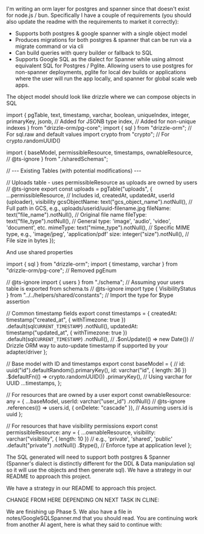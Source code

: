 I'm writing an orm layer for postgres and spanner since that doesn't exist for node.js / bun. Specifically I have a couple of requirements (you should also update the readme with the requirements to market it correctly):

- Supports both postgres & google spanner with a single object model
- Produces migrations for both postgres & spanner that can be run via a migrate command or via cli
- Can build queries with query builder or fallback to SQL
- Supports Google SQL as the dialect for Spanner while using almost equivalent SQL for Postgres / Pglite. Allowing users to use postgres for non-spanner deployments, pglite for local dev builds or applications where the user will run the app locally, and spanner for global scale web apps.

The object model should look like drizzle where we can compose objects in SQL

import {
pgTable,
text,
timestamp,
varchar,
boolean,
uniqueIndex,
integer,
primaryKey,
jsonb, // Added for JSONB type
index, // Added for non-unique indexes
} from "drizzle-orm/pg-core";
import { sql } from "drizzle-orm"; // For sql.raw and default values
import crypto from "crypto"; // For crypto.randomUUID()

import {
baseModel,
permissibleResource,
timestamps,
ownableResource,
// @ts-ignore
} from "./sharedSchemas";

// --- Existing Tables (with potential modifications) ---

// Uploads table - uses permissibleResource as uploads are owned by users
// @ts-ignore
export const uploads = pgTable("uploads", {
...permissibleResource, // Includes id, createdAt, updatedAt, userId (uploader), visibility
gcsObjectName: text("gcs_object_name").notNull(), // Full path in GCS, e.g., uploads/userid/uuid-filename.jpg
fileName: text("file_name").notNull(), // Original file name
fileType: text("file_type").notNull(), // General type: 'image', 'audio', 'video', 'document', etc.
mimeType: text("mime_type").notNull(), // Specific MIME type, e.g., 'image/jpeg', 'application/pdf'
size: integer("size").notNull(), // File size in bytes
});

And use shared properties

import { sql } from "drizzle-orm";
import { timestamp, varchar } from "drizzle-orm/pg-core"; // Removed pgEnum

// @ts-ignore
import { users } from "./schema"; // Assuming your users table is exported from schema.ts
// @ts-ignore
import type { VisibilityStatus } from "../../helpers/shared/constants"; // Import the type for $type assertion

// Common timestamp fields
export const timestamps = {
createdAt: timestamp("created_at", { withTimezone: true })
.default(sql`CURRENT_TIMESTAMP`)
.notNull(),
updatedAt: timestamp("updated_at", { withTimezone: true })
.default(sql`CURRENT_TIMESTAMP`)
.notNull(),
// .$onUpdate(() => new Date()) // Drizzle ORM way to auto-update timestamp if supported by your adapter/driver
};

// Base model with ID and timestamps
export const baseModel = {
// id: uuid("id").defaultRandom().primaryKey(),
id: varchar("id", { length: 36 })
.$defaultFn(() => crypto.randomUUID())
.primaryKey(), // Using varchar for UUID
...timestamps,
};

// For resources that are owned by a user
export const ownableResource: any = {
...baseModel,
userId: varchar("user_id")
.notNull()
// @ts-ignore
.references(() => users.id, { onDelete: "cascade" }), // Assuming users.id is uuid
};

// For resources that have visibility permissions
export const permissibleResource: any = {
...ownableResource,
visibility: varchar("visibility", { length: 10 }) // e.g., 'private', 'shared', 'public'
.default("private")
.notNull()
.$type<VisibilityStatus>(), // Enforce type at application level
};

The SQL generated will need to support both postgres & Spanner (Spanner's dialect is distinctly different for the DDL & Data manipulation sql so it will use the objects and then generate sql). We have a strategy in our README to approach this project.

We have a strategy in our README to approach this project.

CHANGE FROM HERE DEPENDING ON NEXT TASK IN CLINE:

We are finishing up Phase 5. We also have a file in notes/GoogleSQLSpanner.md that you should read. You are continuing work from another AI agent, here is what they said to continue with:
